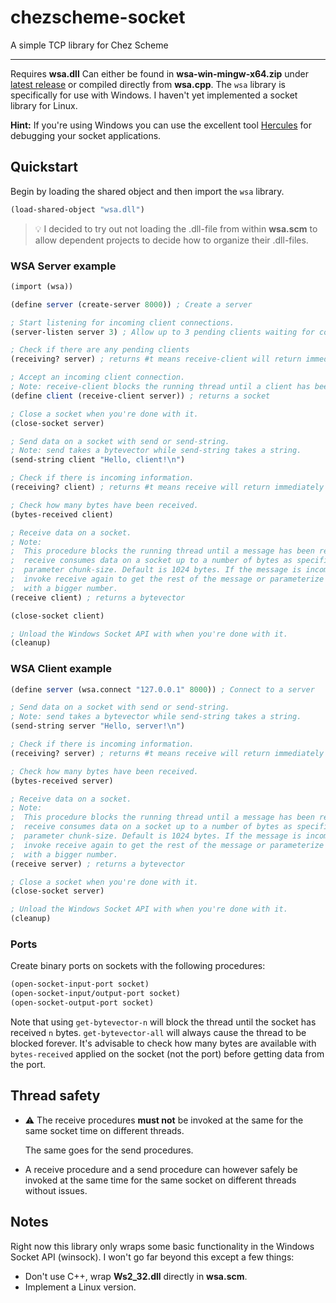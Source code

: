 # chezscheme-socket

A simple TCP library for Chez Scheme

---

Requires **wsa.dll** Can either be found in **wsa-win-mingw-x64.zip** under [latest release](https://github.com/bjornkihlberg/chezscheme-socket/releases/tag/latest) or compiled directly from **wsa.cpp**. The `wsa` library is specifically for use with Windows. I haven't yet implemented a socket library for Linux.

**Hint:** If you're using Windows you can use the excellent tool [Hercules](https://www.hw-group.com/software/hercules-setup-utility) for debugging your socket applications.

## Quickstart

Begin by loading the shared object and then import the `wsa` library.

```scheme
(load-shared-object "wsa.dll")
```

> 💡 I decided to try out not loading the .dll-file from within **wsa.scm** to allow dependent projects to decide how to organize their .dll-files.

### WSA Server example

```scheme
(import (wsa))

(define server (create-server 8000)) ; Create a server

; Start listening for incoming client connections.
(server-listen server 3) ; Allow up to 3 pending clients waiting for connection

; Check if there are any pending clients
(receiving? server) ; returns #t means receive-client will return immediately

; Accept an incoming client connection.
; Note: receive-client blocks the running thread until a client has been received!
(define client (receive-client server)) ; returns a socket

; Close a socket when you're done with it.
(close-socket server)

; Send data on a socket with send or send-string.
; Note: send takes a bytevector while send-string takes a string.
(send-string client "Hello, client!\n")

; Check if there is incoming information.
(receiving? client) ; returns #t means receive will return immediately

; Check how many bytes have been received.
(bytes-received client)

; Receive data on a socket.
; Note:
;  This procedure blocks the running thread until a message has been received.
;  receive consumes data on a socket up to a number of bytes as specified by the
;  parameter chunk-size. Default is 1024 bytes. If the message is incomplete,
;  invoke receive again to get the rest of the message or parameterize chunk-size
;  with a bigger number.
(receive client) ; returns a bytevector

(close-socket client)

; Unload the Windows Socket API with when you're done with it.
(cleanup)
```

### WSA Client example

```scheme
(define server (wsa.connect "127.0.0.1" 8000)) ; Connect to a server

; Send data on a socket with send or send-string.
; Note: send takes a bytevector while send-string takes a string.
(send-string server "Hello, server!\n")

; Check if there is incoming information.
(receiving? server) ; returns #t means receive will return immediately

; Check how many bytes have been received.
(bytes-received server)

; Receive data on a socket.
; Note:
;  This procedure blocks the running thread until a message has been received.
;  receive consumes data on a socket up to a number of bytes as specified by the
;  parameter chunk-size. Default is 1024 bytes. If the message is incomplete,
;  invoke receive again to get the rest of the message or parameterize chunk-size
;  with a bigger number.
(receive server) ; returns a bytevector

; Close a socket when you're done with it.
(close-socket server)

; Unload the Windows Socket API with when you're done with it.
(cleanup)
```

### Ports

Create binary ports on sockets with the following procedures:

```scheme
(open-socket-input-port socket)
(open-socket-input/output-port socket)
(open-socket-output-port socket)
```

Note that using `get-bytevector-n` will block the thread until the socket has received `n` bytes. `get-bytevector-all` will always cause the thread to be blocked forever. It's advisable to check how many bytes are available with `bytes-received` applied on the socket (not the port) before getting data from the port.

## Thread safety

- ⚠ The receive procedures **must not** be invoked at the same for the same socket time on different threads.

  The same goes for the send procedures.

- A receive procedure and a send procedure can however safely be invoked at the same time for the same socket on different threads without issues.

## Notes

Right now this library only wraps some basic functionality in the Windows Socket API (winsock). I won't go far beyond this except a few things:

- Don't use C++, wrap **Ws2_32.dll** directly in **wsa.scm**.
- Implement a Linux version.

